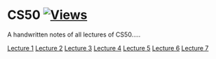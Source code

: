 # CS50 [![Views](https://hits.seeyoufarm.com/api/count/incr/badge.svg?url=https%3A%2F%2Fgithub.com%2Fprashantjagtap2909%2FCS50&count_bg=%2379C83D&title_bg=%23555555&icon=&icon_color=%23E7E7E7&title=Views&edge_flat=false)](https://hits.seeyoufarm.com)
A handwritten notes of all lectures of CS50.....

[Lecture 1]()
[Lecture 2]()
[Lecture 3]()
[Lecture 4]()
[Lecture 5]()
[Lecture 6]()
[Lecture 7]()
